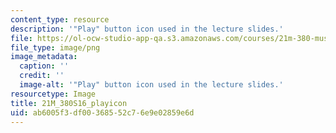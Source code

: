 ```yaml
---
content_type: resource
description: '"Play" button icon used in the lecture slides.'
file: https://ol-ocw-studio-app-qa.s3.amazonaws.com/courses/21m-380-music-and-technology-sound-design-spring-2016/ab6005f3df00368552c76e9e02859e6d_21M_380S16_playicon.png
file_type: image/png
image_metadata:
  caption: ''
  credit: ''
  image-alt: '"Play" button icon used in the lecture slides.'
resourcetype: Image
title: 21M_380S16_playicon
uid: ab6005f3-df00-3685-52c7-6e9e02859e6d
---
```

